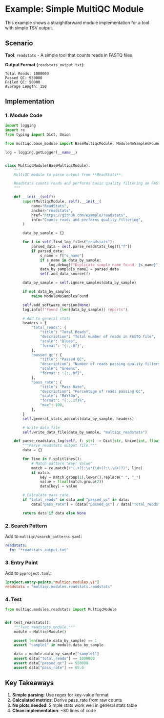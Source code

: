 # Example: Simple MultiQC Module

This example shows a straightforward module implementation for a tool with simple TSV output.

## Scenario

**Tool**: `readstats` - A simple tool that counts reads in FASTQ files

**Output Format** (`readstats_output.txt`):

```
Total Reads: 1000000
Passed QC: 950000
Failed QC: 50000
Average Length: 150
```

## Implementation

### 1. Module Code

```python
import logging
import re
from typing import Dict, Union

from multiqc.base_module import BaseMultiqcModule, ModuleNoSamplesFound

log = logging.getLogger(__name__)


class MultiqcModule(BaseMultiqcModule):
    """
    MultiQC module to parse output from **ReadStats**.

    ReadStats counts reads and performs basic quality filtering on FASTQ files.
    """

    def __init__(self):
        super(MultiqcModule, self).__init__(
            name="ReadStats",
            anchor="readstats",
            href="https://github.com/example/readstats",
            info="Counts reads and performs quality filtering",
        )

        data_by_sample = {}

        for f in self.find_log_files("readstats"):
            parsed_data = self.parse_readstats_log(f["f"])
            if parsed_data:
                s_name = f["s_name"]
                if s_name in data_by_sample:
                    log.debug(f"Duplicate sample name found: {s_name}")
                data_by_sample[s_name] = parsed_data
                self.add_data_source(f)

        data_by_sample = self.ignore_samples(data_by_sample)

        if not data_by_sample:
            raise ModuleNoSamplesFound

        self.add_software_version(None)
        log.info(f"Found {len(data_by_sample)} reports")

        # Add to general stats
        headers = {
            "total_reads": {
                "title": "Total Reads",
                "description": "Total number of reads in FASTQ file",
                "scale": "Blues",
                "format": "{:,.0f}",
            },
            "passed_qc": {
                "title": "Passed QC",
                "description": "Number of reads passing quality filters",
                "scale": "Greens",
                "format": "{:,.0f}",
            },
            "pass_rate": {
                "title": "Pass Rate",
                "description": "Percentage of reads passing QC",
                "scale": "RdYlGn",
                "format": "{:,.1f}%",
                "max": 100,
            },
        }
        self.general_stats_addcols(data_by_sample, headers)

        # Write data file
        self.write_data_file(data_by_sample, "multiqc_readstats")

    def parse_readstats_log(self, f: str) -> Dict[str, Union[int, float]]:
        """Parse readstats output file."""
        data = {}

        for line in f.splitlines():
            # Match pattern "Key: Value"
            match = re.match(r"(.+?):\s*(\d+(?:\.\d+)?)", line)
            if match:
                key = match.group(1).lower().replace(" ", "_")
                value = float(match.group(2))
                data[key] = value

        # Calculate pass rate
        if "total_reads" in data and "passed_qc" in data:
            data["pass_rate"] = (data["passed_qc"] / data["total_reads"]) * 100

        return data if data else None
```

### 2. Search Pattern

Add to `multiqc/search_patterns.yaml`:

```yaml
readstats:
  fn: "*readstats_output.txt"
```

### 3. Entry Point

Add to `pyproject.toml`:

```toml
[project.entry-points."multiqc.modules.v1"]
readstats = "multiqc.modules.readstats.readstats"
```

### 4. Test

```python
from multiqc.modules.readstats import MultiqcModule


def test_readstats():
    """Test readstats module."""
    module = MultiqcModule()

    assert len(module.data_by_sample) == 1
    assert "sample1" in module.data_by_sample

    data = module.data_by_sample["sample1"]
    assert data["total_reads"] == 1000000
    assert data["passed_qc"] == 950000
    assert data["pass_rate"] == 95.0
```

## Key Takeaways

1. **Simple parsing**: Use regex for key-value format
2. **Calculated metrics**: Derive pass_rate from raw counts
3. **No plots needed**: Simple stats work well in general stats table
4. **Clean implementation**: ~80 lines of code
